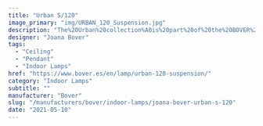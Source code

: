 ```yaml
---
title: "Urban S/120"
image_primary: "img/URBAN_120_Suspension.jpg"
description: "The%20Urban%20collection%A0is%20part%20of%20the%20BOVER%20custom%20product%20line%20usually%20used%20in%20the%A0Contract/Hospitality%20sector%20but%20also%A0created%20for%20the%20Residential.%20The%20metallic%20ring%20which%20holds%20the%20bottom%20of%20the%20structure%2C%A0functions%20as%20well%20as%20a%20decorative%20element%20of%20the%20large%20light%A0diffuser.%20The%20light%20emitted%20by%20this%20ceiling%20lamp%2C%20as%20the%20major%20part%20of%A0BOVER%20luminaires%2C%20is%20warm%20and%20cosy.%20Urban%20120%20belongs%20to%20BOVER%20Big%20Format%20products%2C%20its%20dimensions%20and%A0features%20make%20this%20product%20ideal%20to%20adapt%20to%20interior%20design%20projects%A0which%20require%20big%20sizes%20and%20customized%20special%20technical%20conditions.%0A%0A"
designer: "Joana Bover"
tags: 
  - "Ceiling"
  - "Pendant"
  - "Indoor Lamps"
href: "https://www.bover.es/en/lamp/urban-120-suspension/"
category: "Indoor Lamps"
subtitle: ""
manufacturer: "Bover"
slug: "/manufacturers/bover/indoor-lamps/joana-bover-urban-s-120"
date: "2021-05-10"
---
```

